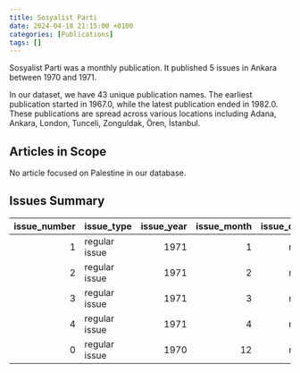 ```yaml
---
title: Sosyalist Parti
date: 2024-04-18 21:15:00 +0100
categories: [Publications]
tags: []
---
```


Sosyalist Parti was a monthly publication. It published 5 issues in Ankara between 1970 and 1971.

In our dataset, we have 43 unique publication names. The earliest publication started in 1967.0, while the latest publication ended in 1982.0. These publications are spread across various locations including Adana, Ankara, London, Tunceli, Zonguldak, Ören, İstanbul.

## Articles in Scope

No article focused on Palestine in our database.

## Issues Summary

|   issue_number | issue_type    |   issue_year |   issue_month |   issue_day |
|---------------:|:--------------|-------------:|--------------:|------------:|
|              1 | regular issue |         1971 |             1 |         nan |
|              2 | regular issue |         1971 |             2 |         nan |
|              3 | regular issue |         1971 |             3 |         nan |
|              4 | regular issue |         1971 |             4 |         nan |
|              0 | regular issue |         1970 |            12 |         nan |